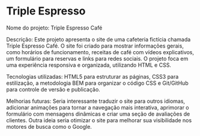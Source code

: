# Triple Espresso

Nome do projeto: Triple Espresso Café

Descrição: Este projeto apresenta o site de uma cafeteria fictícia chamada Triple Espresso Café. O site foi criado para mostrar informações gerais, como horários de funcionamento, receitas de café com vídeos explicativos, um formulário para reservas e links para redes sociais. O projeto foca em uma experiência responsiva e organizada, utilizando HTML e CSS.

Tecnologias utilizadas: HTML5 para estruturar as páginas, CSS3 para estilização, a metodologia BEM para organizar o código CSS e Git/GitHub para controle de versão e publicação.

Melhorias futuras: Seria interessante traduzir o site para outros idiomas, adicionar animações para tornar a navegação mais interativa, aprimorar o formulário com mensagens dinâmicas e criar uma seção de avaliações de clientes. Outra ideia seria otimizar o site para melhorar sua visibilidade nos motores de busca como o Google.
